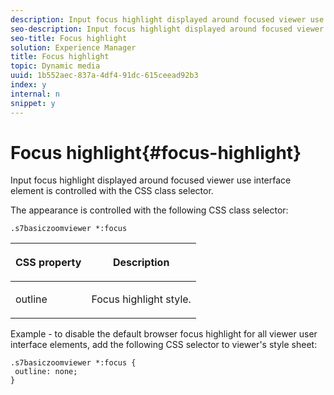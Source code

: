 ```yaml
---
description: Input focus highlight displayed around focused viewer use interface element is controlled with the CSS class selector.
seo-description: Input focus highlight displayed around focused viewer use interface element is controlled with the CSS class selector.
seo-title: Focus highlight
solution: Experience Manager
title: Focus highlight
topic: Dynamic media
uuid: 1b552aec-837a-4df4-91dc-615ceead92b3
index: y
internal: n
snippet: y
---
```


# Focus highlight{#focus-highlight}

Input focus highlight displayed around focused viewer use interface element is controlled with the CSS class selector.

<a id="section_061E550C1C1D4DB2BD663A898895B38C"></a>

The appearance is controlled with the following CSS class selector:

```
.s7basiczoomviewer *:focus
```

<table id="table_94EE3F5BBE4547C0B4943471CEE7EDE4"> 
 <thead> 
  <tr> 
   <th colname="col1" class="entry"> <p> CSS property </p> </th> 
   <th colname="col2" class="entry"> <p>Description </p> </th> 
  </tr> 
 </thead>
 <tbody> 
  <tr> 
   <td colname="col1"> <p> <span class="codeph"> outline </span> </p> </td> 
   <td colname="col2"> <p>Focus highlight style. </p> </td> 
  </tr> 
 </tbody> 
</table>

Example - to disable the default browser focus highlight for all viewer user interface elements, add the following CSS selector to viewer's style sheet:

```
.s7basiczoomviewer *:focus { 
 outline: none; 
}
```

